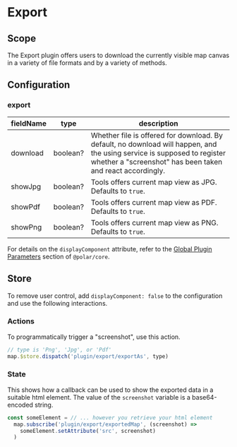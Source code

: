 # Export

## Scope

The Export plugin offers users to download the currently visible map canvas in a variety of file formats and by a variety of methods.

## Configuration

### export

| fieldName | type | description |
| - | - | - |
| download | boolean? | Whether file is offered for download. By default, no download will happen, and the using service is supposed to register whether a "screenshot" has been taken and react accordingly. |
| showJpg | boolean? | Tools offers current map view as JPG. Defaults to `true`. |
| showPdf | boolean? | Tools offers current map view as PDF. Defaults to `true`. |
| showPng | boolean? | Tools offers current map view as PNG. Defaults to `true`. |

For details on the `displayComponent` attribute, refer to the [Global Plugin Parameters](../../core/README.md#global-plugin-parameters) section of `@polar/core`.

## Store

To remove user control, add `displayComponent: false` to the configuration and use the following interactions.

### Actions

To programmatically trigger a "screenshot", use this action.

```js
// type is 'Png', 'Jpg', or 'Pdf'
map.$store.dispatch('plugin/export/exportAs', type)
```

### State

This shows how a callback can be used to show the exported data in a suitable html element. The value of the `screenshot` variable is a base64-encoded string.

```js
const someElement = // ... however you retrieve your html element
  map.subscribe('plugin/export/exportedMap', (screenshot) =>
    someElement.setAttribute('src', screenshot)
  )
```
